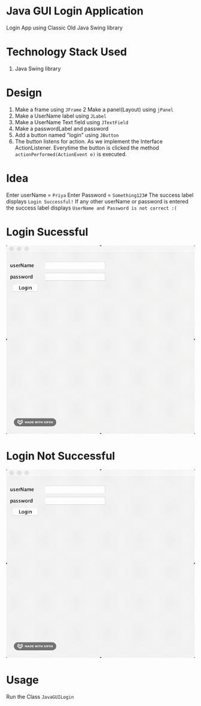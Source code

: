 # Java GUI Login Application
Login App using Classic Old Java Swing library

# Technology Stack Used
1. Java Swing library

# Design 

1. Make a frame using `JFrame`
2  Make a panel(Layout) using `jPanel`
3. Make a UserName label using `JLabel`
4. Make a UserName Text field using `JTextField`
5. Make a passwordLabel and password 
6. Add a button named "login" using `JButton`
7. The button listens for action. As we implement the Interface 
ActionListener. Everytime the button is clicked the method `actionPerformed(ActionEvent e)` is executed.


# Idea
Enter userName = `Priya`
Enter Password = `Something123#`
The success label displays `Login Successful!`
If any other userName or password is entered the success label
displays `UserName and Password is not correct :(` 

# Login Sucessful

![Login_Sucessful](https://github.com/priya006/JavaGUI_LoginApp/blob/master/Login_Successful.gif)

# Login Not Successful

![Login_Not_Successful](https://github.com/priya006/JavaGUI_LoginApp/blob/master/Login_Not_Successful.gif)

# Usage
Run the Class `JavaGUILogin`

